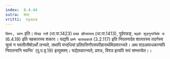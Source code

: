 ```yaml
---
index:  8.4.44
sutra:  शात्
vritti:  nyasa
---
```


`विश्नः, प्रश्नः` इति। `विच्छ गतौ` (धा.पा.1423) `प्रच्छ ज्ञीप्सायाम्` (धा.पा.1413), पूर्ववन्नङ्, `च्छ्वोः शूडनुनासिके च` (6.4.19) इति च्छकारस्य शकारः। यद्यपि `प्रश्ने चासन्नकाले` (3.2.117) इति निपतनादेव शात्परस्य तदर्गस्य चुत्वं न भवतीत्यैषोऽर्थो लभ्यते, तथापि मन्दधियां प्रतिपत्तिगौरवपरीहारार्थमिदमारभ्यते। अथ वाठअवाधकान्यपि निपातनानि भवन्ति` (पु.प.वृ.19) इत्युक्तम्। यद्येतन्नारभ्यते, प्रश्ञः, विश्ञ इत्यपि रूपं सम्भाव्येत।।

